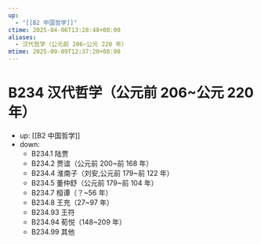 ```yaml
---
up:
  - "[[B2 中国哲学]]"
ctime: 2025-04-06T13:28:48+08:00
aliases:
  - 汉代哲学（公元前 206~公元 220 年）
mtime: 2025-09-09T12:37:20+08:00
---
```


# B234 汉代哲学（公元前 206~公元 220 年）

- up: [[B2 中国哲学]]
- down:	
	- B234.1 陆贾
	- B234.2 贾谊（公元前 200~前 168 年）
	- B234.4 淮南子（刘安,公元前 179~前 122 年）
	- B234.5 董仲舒（公元前 179~前 104 年）
	- B234.7 桓谭（？~56 年）
	- B234.8 王充（27~97 年）
	- B234.93 王符
	- B234.94 荀悦（148~209 年）
	- B234.99 其他
	
